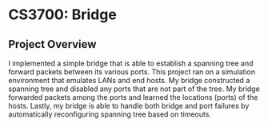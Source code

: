 # CS3700: Bridge

## Project Overview
I implemented a simple bridge that is able to establish a spanning tree and forward packets between its various ports. This project ran on a simulation environment that emulates LANs and end hosts. My bridge constructed a spanning tree and disabled any ports that are not part of the tree. My bridge forwarded packets among the ports and learned the locations (ports) of  the hosts. Lastly, my bridge is able to handle both bridge and port failures by automatically reconfiguring spanning tree based on timeouts.
